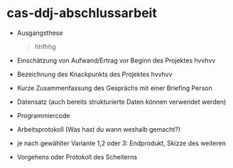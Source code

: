 # cas-ddj-abschlussarbeit

* Ausgangsthese
  >hhfhhg

* Einschätzung von Aufwand/Ertrag vor Beginn des Projektes
  hvvhvv
* Bezeichnung des Knackpunkts des Projektes
  hvvhvv
  
  
* Kurze Zusammenfassung des Gesprächs mit einer Briefing Person
* Datensatz (auch bereits strukturierte Daten können verwendet werden)
* Programmiercode
* Arbeitsprotokoll (Was hast du wann weshalb gemacht?)
* je nach gewählter Variante 1,2 oder 3: Endprodukt, Skizze des weiteren
* Vorgehens oder Protokoll des Scheiterns
